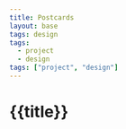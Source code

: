 ```yaml
---
title: Postcards
layout: base
tags: design
tags:
  - project
  - design
tags: ["project", "design"]
---
```


# {{title}}
